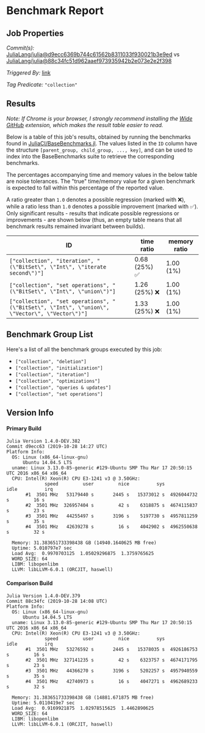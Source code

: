 # Benchmark Report

## Job Properties

*Commit(s):* [JuliaLang/julia@d9ecc6369b744c61562b8311033f930021b3e9ed](https://github.com/JuliaLang/julia/commit/d9ecc6369b744c61562b8311033f930021b3e9ed) vs [JuliaLang/julia@88c34fc51d962aaef973935942b2e073e2e2f398](https://github.com/JuliaLang/julia/commit/88c34fc51d962aaef973935942b2e073e2e2f398)

*Triggered By:* [link](https://github.com/JuliaLang/julia/pull/33690#issuecomment-546977902)

*Tag Predicate:* `"collection"`

## Results

*Note: If Chrome is your browser, I strongly recommend installing the [Wide GitHub](https://chrome.google.com/webstore/detail/wide-github/kaalofacklcidaampbokdplbklpeldpj?hl=en)
extension, which makes the result table easier to read.*

Below is a table of this job's results, obtained by running the benchmarks found in
[JuliaCI/BaseBenchmarks.jl](https://github.com/JuliaCI/BaseBenchmarks.jl). The values
listed in the `ID` column have the structure `[parent_group, child_group, ..., key]`,
and can be used to index into the BaseBenchmarks suite to retrieve the corresponding
benchmarks.

The percentages accompanying time and memory values in the below table are noise tolerances. The "true"
time/memory value for a given benchmark is expected to fall within this percentage of the reported value.

A ratio greater than `1.0` denotes a possible regression (marked with :x:), while a ratio less
than `1.0` denotes a possible improvement (marked with :white_check_mark:). Only significant results - results
that indicate possible regressions or improvements - are shown below (thus, an empty table means that all
benchmark results remained invariant between builds).

| ID | time ratio | memory ratio |
|----|------------|--------------|
| `["collection", "iteration", "(\"BitSet\", \"Int\", \"iterate second\")"]` | 0.68 (25%) :white_check_mark: | 1.00 (1%)  |
| `["collection", "set operations", "(\"BitSet\", \"Int\", \"union\")"]` | 1.26 (25%) :x: | 1.00 (1%)  |
| `["collection", "set operations", "(\"BitSet\", \"Int\", \"union\", \"Vector\", \"Vector\")"]` | 1.33 (25%) :x: | 1.00 (1%)  |

## Benchmark Group List

Here's a list of all the benchmark groups executed by this job:

- `["collection", "deletion"]`
- `["collection", "initialization"]`
- `["collection", "iteration"]`
- `["collection", "optimizations"]`
- `["collection", "queries & updates"]`
- `["collection", "set operations"]`

## Version Info

#### Primary Build

```
Julia Version 1.4.0-DEV.382
Commit d9ecc63 (2019-10-28 14:27 UTC)
Platform Info:
  OS: Linux (x86_64-linux-gnu)
      Ubuntu 14.04.5 LTS
  uname: Linux 3.13.0-85-generic #129-Ubuntu SMP Thu Mar 17 20:50:15 UTC 2016 x86_64 x86_64
  CPU: Intel(R) Xeon(R) CPU E3-1241 v3 @ 3.50GHz: 
              speed         user         nice          sys         idle          irq
       #1  3501 MHz   53179440 s       2445 s   15373012 s  4926044732 s         16 s
       #2  3501 MHz  326957404 s         42 s    6318875 s  4674115837 s         23 s
       #3  3501 MHz   44255497 s       3196 s    5197730 s  4957811259 s         35 s
       #4  3501 MHz   42639278 s         16 s    4042902 s  4962550638 s         32 s
       
  Memory: 31.383651733398438 GB (14940.1640625 MB free)
  Uptime: 5.010797e7 sec
  Load Avg:  0.9970703125  1.05029296875  1.3759765625
  WORD_SIZE: 64
  LIBM: libopenlibm
  LLVM: libLLVM-6.0.1 (ORCJIT, haswell)

```

#### Comparison Build

```
Julia Version 1.4.0-DEV.379
Commit 88c34fc (2019-10-28 14:08 UTC)
Platform Info:
  OS: Linux (x86_64-linux-gnu)
      Ubuntu 14.04.5 LTS
  uname: Linux 3.13.0-85-generic #129-Ubuntu SMP Thu Mar 17 20:50:15 UTC 2016 x86_64 x86_64
  CPU: Intel(R) Xeon(R) CPU E3-1241 v3 @ 3.50GHz: 
              speed         user         nice          sys         idle          irq
       #1  3501 MHz   53276592 s       2445 s   15378035 s  4926186753 s         16 s
       #2  3501 MHz  327141235 s         42 s    6323757 s  4674171795 s         23 s
       #3  3501 MHz   44366270 s       3196 s    5202257 s  4957940559 s         35 s
       #4  3501 MHz   42740973 s         16 s    4047271 s  4962689233 s         32 s
       
  Memory: 31.383651733398438 GB (14881.671875 MB free)
  Uptime: 5.0110419e7 sec
  Load Avg:  0.9169921875  1.02978515625  1.4462890625
  WORD_SIZE: 64
  LIBM: libopenlibm
  LLVM: libLLVM-6.0.1 (ORCJIT, haswell)

```
